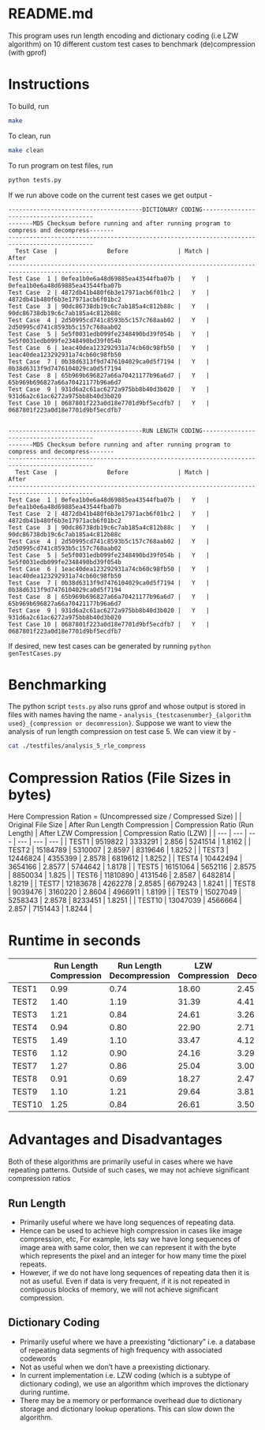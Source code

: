 # README.md

This program uses run length encoding  and dictionary coding (i.e LZW algorithm) on 10 different custom test cases to benchmark (de)compression (with gprof)

# Instructions

To build, run

```bash
make
```

To clean, run 

```bash
make clean
```

To run program on test files, run

```bash
python tests.py
```

If we run above code on the current test cases we get output -

```
--------------------------------------DICTIONARY CODING---------------------------------------
-------MD5 Checksum before running and after running program to compress and decompress-------
----------------------------------------------------------------------------------------------
  Test Case  |              Before              | Match |               After             
----------------------------------------------------------------------------------------------
Test Case  1 | 0efea1b0e6a48d69885ea43544fba07b |   Y   | 0efea1b0e6a48d69885ea43544fba07b
Test Case  2 | 4872db41b480f6b3e17971acb6f01bc2 |   Y   | 4872db41b480f6b3e17971acb6f01bc2
Test Case  3 | 90dc86738db19c6c7ab185a4c812b88c |   Y   | 90dc86738db19c6c7ab185a4c812b88c
Test Case  4 | 2d50995cd741c8593b5c157c768aab02 |   Y   | 2d50995cd741c8593b5c157c768aab02
Test Case  5 | 5e5f0031edb099fe2348490bd39f054b |   Y   | 5e5f0031edb099fe2348490bd39f054b
Test Case  6 | 1eac40dea123292931a74cb60c98fb50 |   Y   | 1eac40dea123292931a74cb60c98fb50
Test Case  7 | 0b38d6313f9d7476104029ca0d5f7194 |   Y   | 0b38d6313f9d7476104029ca0d5f7194
Test Case  8 | 65b969b696827a66a70421177b96a6d7 |   Y   | 65b969b696827a66a70421177b96a6d7
Test Case  9 | 931d6a2c61ac6272a975bb8b40d3b020 |   Y   | 931d6a2c61ac6272a975bb8b40d3b020
Test Case 10 | 0687801f223a0d18e7701d9bf5ecdfb7 |   Y   | 0687801f223a0d18e7701d9bf5ecdfb7


--------------------------------------RUN LENGTH CODING---------------------------------------
-------MD5 Checksum before running and after running program to compress and decompress-------
----------------------------------------------------------------------------------------------
  Test Case  |              Before              | Match |               After             
----------------------------------------------------------------------------------------------
Test Case  1 | 0efea1b0e6a48d69885ea43544fba07b |   Y   | 0efea1b0e6a48d69885ea43544fba07b
Test Case  2 | 4872db41b480f6b3e17971acb6f01bc2 |   Y   | 4872db41b480f6b3e17971acb6f01bc2
Test Case  3 | 90dc86738db19c6c7ab185a4c812b88c |   Y   | 90dc86738db19c6c7ab185a4c812b88c
Test Case  4 | 2d50995cd741c8593b5c157c768aab02 |   Y   | 2d50995cd741c8593b5c157c768aab02
Test Case  5 | 5e5f0031edb099fe2348490bd39f054b |   Y   | 5e5f0031edb099fe2348490bd39f054b
Test Case  6 | 1eac40dea123292931a74cb60c98fb50 |   Y   | 1eac40dea123292931a74cb60c98fb50
Test Case  7 | 0b38d6313f9d7476104029ca0d5f7194 |   Y   | 0b38d6313f9d7476104029ca0d5f7194
Test Case  8 | 65b969b696827a66a70421177b96a6d7 |   Y   | 65b969b696827a66a70421177b96a6d7
Test Case  9 | 931d6a2c61ac6272a975bb8b40d3b020 |   Y   | 931d6a2c61ac6272a975bb8b40d3b020
Test Case 10 | 0687801f223a0d18e7701d9bf5ecdfb7 |   Y   | 0687801f223a0d18e7701d9bf5ecdfb7
```

If desired, new test cases can be generated by running `python genTestCases.py`

# Benchmarking

The python script `tests.py` also runs gprof and whose output is stored in files with names having the name - `analysis_{testcasenumber}_{algorithm used}_{compression or decomression}`. Suppose we want to view the analysis of run length compression on test case 5. We can view it by -

```bash
cat ./testfiles/analysis_5_rle_compress
```

# Compression Ratios (File Sizes in bytes)
Here Compression Ration = (Uncompressed size / Compressed Size)
|  | Original File Size | After Run Length Compression | Compression Ratio (Run Length) | After LZW Compression | Compression Ratio (LZW) |
| --- | --- | --- | --- | --- | --- |
| TEST1 | 9519822 | 3333291  | 2.856  | 5241514  | 1.8162  |
| TEST2 | 15184789 | 5310007  | 2.8597  | 8319646  | 1.8252  |
| TEST3 | 12446824 | 4355399  | 2.8578  | 6819612  | 1.8252  |
| TEST4 | 10442494 | 3654166  | 2.8577  | 5744642  | 1.8178  |
| TEST5 | 16151064 | 5652116  | 2.8575  | 8850034  | 1.825  |
| TEST6 | 11810890 | 4131546  | 2.8587  | 6482814  | 1.8219  |
| TEST7 | 12183678 | 4262278  | 2.8585  | 6679243  | 1.8241  |
| TEST8 | 9039476 | 3160220  | 2.8604  | 4966911  | 1.8199  |
| TEST9 | 15027049 | 5258343  | 2.8578  | 8233451  | 1.8251  |
| TEST10 | 13047039 | 4566664  | 2.857  | 7151443  | 1.8244  |

# Runtime in seconds

|  | Run Length Compression | Run Length Decompression | LZW Compression | LZW Decompression |
| --- | --- | --- | --- | --- |
| TEST1 | 0.99 | 0.74 | 18.60 | 2.45 |
| TEST2 | 1.40 | 1.19 | 31.39 | 4.41 |
| TEST3 | 1.21 | 0.84 | 24.61 | 3.26 |
| TEST4 | 0.94 | 0.80 | 22.90 | 2.71 |
| TEST5 | 1.49 | 1.10 | 33.47 | 4.12 |
| TEST6 | 1.12 | 0.90 | 24.16 | 3.29 |
| TEST7 | 1.27 | 0.86 | 25.04 | 3.00 |
| TEST8 | 0.91 | 0.69 | 18.27 | 2.47 |
| TEST9 | 1.10 | 1.21 | 29.64 | 3.81 |
| TEST10 | 1.25 | 0.84 | 26.61 | 3.50 |

# Advantages and Disadvantages

Both of these algorithms are primarily useful in cases where we have repeating patterns. Outside of such cases, we may not achieve significant compression ratios

## Run Length

- Primarily useful where we have long sequences of repeating data.
- Hence can be used to achieve high compression in cases like image compression, etc, For example, lets say we have long sequences of image area with same color, then we can represent it with the byte which represents the pixel and an integer for how many time the pixel repeats.
- However, if we do not have long sequences of repeating data then it is not as useful. Even if data is very frequent, if it is not repeated in contiguous blocks of memory, we will not achieve significant compression.

## Dictionary Coding

- Primarily useful where we have a preexisting “dictionary” i.e. a database of repeating data segments of high frequency with associated codewords
- Not as useful when we don’t have a preexisting dictionary.
- In current implementation i.e. LZW coding (which is a subtype of dictionary coding), we use an algorithm which improves the dictionary during runtime.
- There may be a memory or performance overhead due to dictionary storage and dictionary lookup operations. This can slow down the algorithm.
